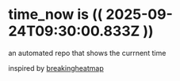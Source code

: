 # time_now is (( 2025-09-24T09:30:00.833Z ))

an automated repo that shows the currnent time

inspired by [breakingheatmap](https://github.com/breakingheatmap/breakingheatmap)